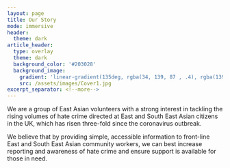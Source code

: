 ```yaml
---
layout: page
title: Our Story
mode: immersive
header:
  theme: dark
article_header:
  type: overlay
  theme: dark
  background_color: '#203028'
  background_image:
    gradient: 'linear-gradient(135deg, rgba(34, 139, 87 , .4), rgba(139, 34, 139, .4))'
    src: /assets/images/Cover1.jpg
excerpt_separator: <!--more-->
---
```

<!--more-->
We are a group of East Asian volunteers with a strong interest in tackling the rising volumes of hate crime directed at East and South East Asian citizens in the UK, which has risen three-fold since the coronavirus outbreak.

We believe that by providing simple, accessible information to front-line East and South East Asian community workers, we can best increase reporting and awareness of hate crime and ensure support is available for those in need.
